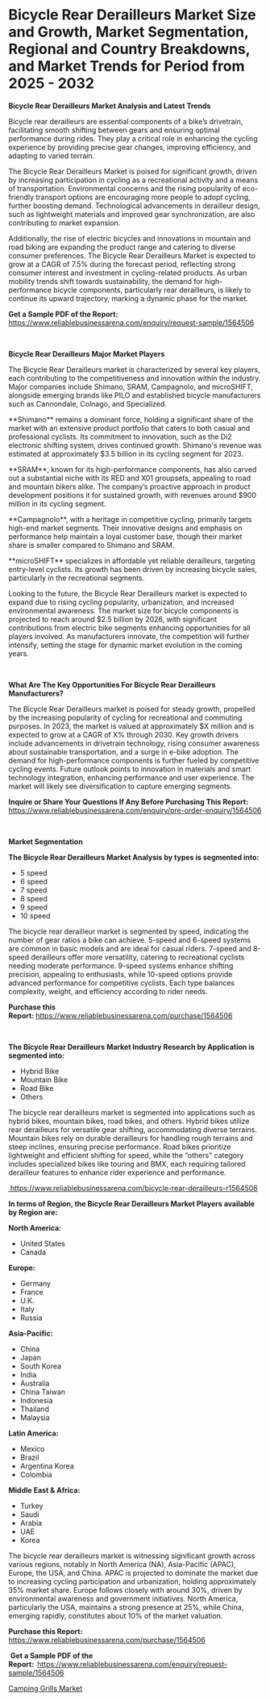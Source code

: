 <p><h1>Bicycle Rear Derailleurs Market Size and Growth, Market Segmentation, Regional and Country Breakdowns, and Market Trends for Period from 2025 -  2032</h1></p><p><strong>Bicycle Rear Derailleurs Market Analysis and Latest Trends</strong></p>
<p><p>Bicycle rear derailleurs are essential components of a bike’s drivetrain, facilitating smooth shifting between gears and ensuring optimal performance during rides. They play a critical role in enhancing the cycling experience by providing precise gear changes, improving efficiency, and adapting to varied terrain.</p><p>The Bicycle Rear Derailleurs Market is poised for significant growth, driven by increasing participation in cycling as a recreational activity and a means of transportation. Environmental concerns and the rising popularity of eco-friendly transport options are encouraging more people to adopt cycling, further boosting demand. Technological advancements in derailleur design, such as lightweight materials and improved gear synchronization, are also contributing to market expansion. </p><p>Additionally, the rise of electric bicycles and innovations in mountain and road biking are expanding the product range and catering to diverse consumer preferences. The Bicycle Rear Derailleurs Market is expected to grow at a CAGR of 7.5% during the forecast period, reflecting strong consumer interest and investment in cycling-related products. As urban mobility trends shift towards sustainability, the demand for high-performance bicycle components, particularly rear derailleurs, is likely to continue its upward trajectory, marking a dynamic phase for the market.</p></p>
<p><strong>Get a Sample PDF of the Report:&nbsp;</strong> <a href="https://www.reliablebusinessarena.com/enquiry/request-sample/1564506?utm_campaign=1932&utm_medium=2&utm_source=Github&utm_content=ia&utm_term=06022025&utm_id=bicycle-rear-derailleurs">https://www.reliablebusinessarena.com/enquiry/request-sample/1564506</a></p>
<p>&nbsp;</p>
<p><strong>Bicycle Rear Derailleurs Major Market Players</strong></p>
<p><p>The Bicycle Rear Derailleurs market is characterized by several key players, each contributing to the competitiveness and innovation within the industry. Major companies include Shimano, SRAM, Campagnolo, and microSHIFT, alongside emerging brands like PILO and established bicycle manufacturers such as Cannondale, Colnago, and Specialized. </p><p>**Shimano** remains a dominant force, holding a significant share of the market with an extensive product portfolio that caters to both casual and professional cyclists. Its commitment to innovation, such as the Di2 electronic shifting system, drives continued growth. Shimano's revenue was estimated at approximately $3.5 billion in its cycling segment for 2023.</p><p>**SRAM**, known for its high-performance components, has also carved out a substantial niche with its RED and X01 groupsets, appealing to road and mountain bikers alike. The company’s proactive approach in product development positions it for sustained growth, with revenues around $900 million in its cycling segment.</p><p>**Campagnolo**, with a heritage in competitive cycling, primarily targets high-end market segments. Their innovative designs and emphasis on performance help maintain a loyal customer base, though their market share is smaller compared to Shimano and SRAM.</p><p>**microSHIFT** specializes in affordable yet reliable derailleurs, targeting entry-level cyclists. Its growth has been driven by increasing bicycle sales, particularly in the recreational segments.</p><p>Looking to the future, the Bicycle Rear Derailleurs market is expected to expand due to rising cycling popularity, urbanization, and increased environmental awareness. The market size for bicycle components is projected to reach around $2.5 billion by 2026, with significant contributions from electric bike segments enhancing opportunities for all players involved. As manufacturers innovate, the competition will further intensify, setting the stage for dynamic market evolution in the coming years.</p></p>
<p>&nbsp;</p>
<p><strong>What Are The Key Opportunities For Bicycle Rear Derailleurs Manufacturers?</strong></p>
<p><p>The Bicycle Rear Derailleurs market is poised for steady growth, propelled by the increasing popularity of cycling for recreational and commuting purposes. In 2023, the market is valued at approximately $X million and is expected to grow at a CAGR of X% through 2030. Key growth drivers include advancements in drivetrain technology, rising consumer awareness about sustainable transportation, and a surge in e-bike adoption. The demand for high-performance components is further fueled by competitive cycling events. Future outlook points to innovation in materials and smart technology integration, enhancing performance and user experience. The market will likely see diversification to capture emerging segments.</p></p>
<p><strong>Inquire or Share Your Questions If Any Before Purchasing This Report:</strong> <a href="https://www.reliablebusinessarena.com/enquiry/pre-order-enquiry/1564506?utm_campaign=1932&utm_medium=2&utm_source=Github&utm_content=ia&utm_term=06022025&utm_id=bicycle-rear-derailleurs">https://www.reliablebusinessarena.com/enquiry/pre-order-enquiry/1564506</a></p>
<p>&nbsp;</p>
<p><strong>Market Segmentation</strong></p>
<p><strong>The Bicycle Rear Derailleurs Market Analysis by types is segmented into:</strong></p>
<p><ul><li>5 speed</li><li>6 speed</li><li>7 speed</li><li>8 speed</li><li>9 speed</li><li>10 speed</li></ul></p>
<p><p>The bicycle rear derailleur market is segmented by speed, indicating the number of gear ratios a bike can achieve. 5-speed and 6-speed systems are common in basic models and are ideal for casual riders. 7-speed and 8-speed derailleurs offer more versatility, catering to recreational cyclists needing moderate performance. 9-speed systems enhance shifting precision, appealing to enthusiasts, while 10-speed options provide advanced performance for competitive cyclists. Each type balances complexity, weight, and efficiency according to rider needs.</p></p>
<p><strong>Purchase this Report:&nbsp;</strong><a href="https://www.reliablebusinessarena.com/purchase/1564506?utm_campaign=1932&utm_medium=2&utm_source=Github&utm_content=ia&utm_term=06022025&utm_id=bicycle-rear-derailleurs">https://www.reliablebusinessarena.com/purchase/1564506</a></p>
<p>&nbsp;</p>
<p><strong>The Bicycle Rear Derailleurs Market Industry Research by Application is segmented into:</strong></p>
<p><ul><li>Hybrid Bike</li><li>Mountain Bike</li><li>Road Bike</li><li>Others</li></ul></p>
<p><p>The bicycle rear derailleurs market is segmented into applications such as hybrid bikes, mountain bikes, road bikes, and others. Hybrid bikes utilize rear derailleurs for versatile gear shifting, accommodating diverse terrains. Mountain bikes rely on durable derailleurs for handling rough terrains and steep inclines, ensuring precise performance. Road bikes prioritize lightweight and efficient shifting for speed, while the “others” category includes specialized bikes like touring and BMX, each requiring tailored derailleur features to enhance rider experience and performance.</p></p>
<p><a href="https://www.reliablebusinessarena.com/bicycle-rear-derailleurs-r1564506?utm_campaign=1932&utm_medium=2&utm_source=Github&utm_content=ia&utm_term=06022025&utm_id=bicycle-rear-derailleurs">&nbsp;https://www.reliablebusinessarena.com/bicycle-rear-derailleurs-r1564506</a></p>
<p><strong>In terms of Region, the Bicycle Rear Derailleurs Market Players available by Region are:</strong></p>
<p>
    <p> <strong> North America: </strong>
        <ul>
            <li>United States</li>
            <li>Canada</li>
        </ul>
        </p> 
    <p> <strong> Europe: </strong>
        <ul>
            <li>Germany</li>
            <li>France</li>
            <li>U.K.</li>
            <li>Italy</li>
            <li>Russia</li>
        </ul>
        </p> 
    <p> <strong> Asia-Pacific: </strong>
        <ul>
            <li>China</li>
            <li>Japan</li>
            <li>South Korea</li>
            <li>India</li>
            <li>Australia</li>
            <li>China Taiwan</li>
            <li>Indonesia</li>
            <li>Thailand</li>
            <li>Malaysia</li>
        </ul>
        </p> 
    <p> <strong> Latin America: </strong>
        <ul>
            <li>Mexico</li>
            <li>Brazil</li>
            <li>Argentina Korea</li>
            <li>Colombia</li>
        </ul>
        </p> 
    <p> <strong> Middle East & Africa: </strong>
        <ul>
            <li>Turkey</li>
            <li>Saudi</li>
            <li>Arabia</li>
            <li>UAE</li>
            <li>Korea</li>
        </ul>
    </p>
    </p>
<p><p>The bicycle rear derailleurs market is witnessing significant growth across various regions, notably in North America (NA), Asia-Pacific (APAC), Europe, the USA, and China. APAC is projected to dominate the market due to increasing cycling participation and urbanization, holding approximately 35% market share. Europe follows closely with around 30%, driven by environmental awareness and government initiatives. North America, particularly the USA, maintains a strong presence at 25%, while China, emerging rapidly, constitutes about 10% of the market valuation.</p></p>
<p><strong>Purchase this Report: </strong><a href="https://www.reliablebusinessarena.com/purchase/1564506?utm_campaign=1932&utm_medium=2&utm_source=Github&utm_content=ia&utm_term=06022025&utm_id=bicycle-rear-derailleurs">https://www.reliablebusinessarena.com/purchase/1564506</a></p>
<p>&nbsp;<strong>Get a Sample PDF of the Report:&nbsp;&nbsp;</strong><a href="https://www.reliablebusinessarena.com/enquiry/request-sample/1564506?utm_campaign=1932&utm_medium=2&utm_source=Github&utm_content=ia&utm_term=06022025&utm_id=bicycle-rear-derailleurs">https://www.reliablebusinessarena.com/enquiry/request-sample/1564506</a></p>
<p><strong></strong></p>
<p><p><a href="https://github.com/luckyshygirl/Market-Research-Report-List-7/blob/main/camping-grills-market.md?utm_campaign=1932&utm_medium=2&utm_source=Github&utm_content=ia&utm_term=06022025&utm_id=bicycle-rear-derailleurs">Camping Grills Market</a></p></p>